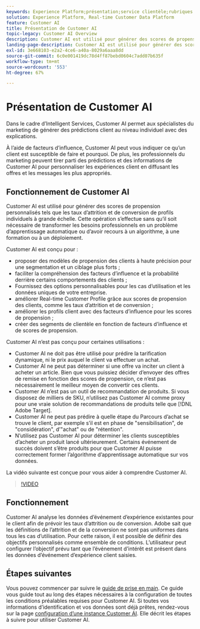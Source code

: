 ```yaml
---
keywords: Experience Platform;présentation;service clientèle;rubriques les plus consultées;présentation client
solution: Experience Platform, Real-time Customer Data Platform
feature: Customer AI
title: Présentation de Customer AI
topic-legacy: Customer AI Overview
description: Customer AI est utilisé pour générer des scores de propension personnalisés tels que les taux d’attrition et de conversion de profils individuels à grande échelle. Cette opération s’effectue sans qu’il soit nécessaire de transformer les besoins professionnels en un problème d’apprentissage automatique ou d’avoir recours à un algorithme, à une formation ou à un déploiement.
landing-page-description: Customer AI est utilisé pour générer des scores de propension personnalisés tels que les taux d’attrition et de conversion de profils individuels à grande échelle.
exl-id: 3e668103-e2a2-4ce6-a40a-8029a6aaa8dd
source-git-commit: 6c0e001419dc78d4ff87bebd0604c7add07b635f
workflow-type: tm+mt
source-wordcount: '553'
ht-degree: 67%

---
```



# Présentation de Customer AI

Dans le cadre d’Intelligent Services, Customer AI permet aux spécialistes du marketing de générer des prédictions client au niveau individuel avec des explications.

À l’aide de facteurs d’influence, Customer AI peut vous indiquer ce qu’un client est susceptible de faire et pourquoi. De plus, les professionnels du marketing peuvent tirer parti des prédictions et des informations de Customer AI pour personnaliser les expériences client en diffusant les offres et les messages les plus appropriés.

## Fonctionnement de Customer AI

Customer AI est utilisé pour générer des scores de propension personnalisés tels que les taux d’attrition et de conversion de profils individuels à grande échelle. Cette opération s’effectue sans qu’il soit nécessaire de transformer les besoins professionnels en un problème d’apprentissage automatique ou d’avoir recours à un algorithme, à une formation ou à un déploiement.

Customer AI est conçu pour :

- proposer des modèles de propension des clients à haute précision pour une segmentation et un ciblage plus forts ;
- faciliter la compréhension des facteurs d’influence et la probabilité derrière certains comportements des clients ;
- Fournissez des options personnalisables pour les cas d’utilisation et les données uniques de votre entreprise.
- améliorer Real-time Customer Profile grâce aux scores de propension des clients, comme les taux d’attrition et de conversion ;
- améliorer les profils client avec des facteurs d’influence pour les scores de propension ;
- créer des segments de clientèle en fonction de facteurs d’influence et de scores de propension.

Customer AI n’est pas conçu pour certaines utilisations :

- Customer AI ne doit pas être utilisé pour prédire la tarification dynamique, ni le prix auquel le client va effectuer un achat.
- Customer AI ne peut pas déterminer si une offre va inciter un client à acheter un article. Bien que vous puissiez décider d’envoyer des offres de remise en fonction des scores de propension, ce n’est pas nécessairement le meilleur moyen de convertir ces clients.
- Customer AI n’est pas un outil de recommandation de produits. Si vous disposez de milliers de SKU, n’utilisez pas Customer AI comme proxy pour une vraie solution de recommandations de produits telle que [!DNL Adobe Target].
- Customer AI ne peut pas prédire à quelle étape du Parcours d’achat se trouve le client, par exemple s’il est en phase de &quot;sensibilisation&quot;, de &quot;considération&quot;, d’&quot;achat&quot; ou de &quot;rétention&quot;.
- N’utilisez pas Customer AI pour déterminer les clients susceptibles d’acheter un produit lancé ultérieurement. Certains événement de succès doivent s’être produits pour que Customer AI puisse correctement former l’algorithme d’apprentissage automatique sur vos données.

La vidéo suivante est conçue pour vous aider à comprendre Customer AI.

>[!VIDEO](https://video.tv.adobe.com/v/32664?learn=on&quality=12)

## Fonctionnement

Customer AI analyse les données d’événement d’expérience existantes pour le client afin de prévoir les taux d’attrition ou de conversion. Adobe sait que les définitions de l’attrition et de la conversion ne sont pas uniformes dans tous les cas d’utilisation. Pour cette raison, il est possible de définir des objectifs personnalisés comme ensemble de conditions. L’utilisateur peut configurer l’objectif prévu tant que l’événement d’intérêt est présent dans les données d’événement d’expérience client saisies.

## Étapes suivantes

Vous pouvez commencer par suivre le [guide de prise en main](./getting-started.md). Ce guide vous guide tout au long des étapes nécessaires à la configuration de toutes les conditions préalables requises pour Customer AI. Si toutes vos informations d’identification et vos données sont déjà prêtes, rendez-vous sur la page  [configuration d’une instance Customer AI](./user-guide/configure.md). Elle décrit les étapes à suivre pour utiliser Customer AI.
